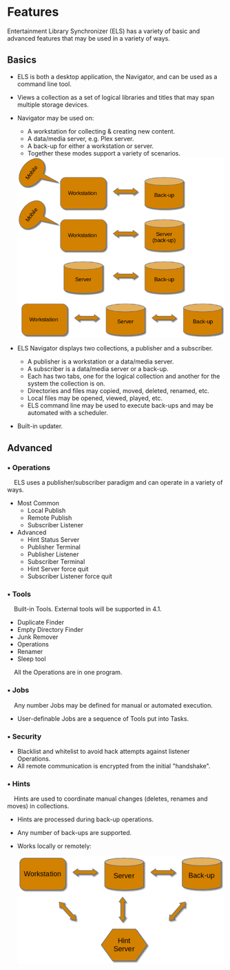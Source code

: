 # Features

Entertainment Library Synchronizer (ELS) has a variety of basic and advanced features
that may be used in a variety of ways.

## Basics

 * ELS is both a desktop application, the Navigator, and can be used as a command line tool.

 * Views a collection as a set of logical libraries and titles that may span multiple storage devices.

 * Navigator may be used on:
   * A workstation for collecting & creating new content.
   * A data/media server, e.g. Plex server.
   * A back-up for either a workstation or server.
   * Together these modes support a variety of scenarios.

   <img src="assets/images/basic-ways.png" border="0"/>

 * ELS Navigator displays two collections, a publisher and a subscriber.
   * A publisher is a workstation or a data/media server.
   * A subscriber is a data/media server or a back-up.
   * Each has two tabs, one for the logical collection and another for the system the collection is on.
   * Directories and files may copied, moved, deleted, renamed, etc.
   * Local files may be opened, viewed, played, etc. 
   * ELS command line may be used to execute back-ups and may be automated with a scheduler.

 * Built-in updater. 

## Advanced

### &bull; Operations

&nbsp;&nbsp;&nbsp;&nbsp;ELS uses a publisher/subscriber paradigm and can operate in a variety of ways.

 * Most Common
   * Local Publish
   * Remote Publish
   * Subscriber Listener
 * Advanced
   * Hint Status Server
   * Publisher Terminal
   * Publisher Listener
   * Subscriber Terminal
   * Hint Server force quit
   * Subscriber Listener force quit 

### &bull; Tools

&nbsp;&nbsp;&nbsp;&nbsp;Built-in Tools. External tools will be supported in 4.1.

 * Duplicate Finder
 * Empty Directory Finder
 * Junk Remover
 * Operations
 * Renamer
 * Sleep tool

&nbsp;&nbsp;&nbsp;&nbsp;All the Operations are in one program.

### &bull; Jobs

&nbsp;&nbsp;&nbsp;&nbsp;Any number Jobs may be defined for manual or automated execution.

 * User-definable Jobs are a sequence of Tools put into Tasks.

### &bull; Security
 * Blacklist and whitelist to avoid hack attempts against listener Operations.
 * All remote communication is encrypted from the initial "handshake".

### &bull; Hints

&nbsp;&nbsp;&nbsp;&nbsp;Hints are used to coordinate manual changes (deletes, renames and moves) in collections. 

 * Hints are processed during back-up operations.
 * Any number of back-ups are supported.
 * Works locally or remotely:

   <img src="assets/images/advanced-ways.png" border="0"/>
